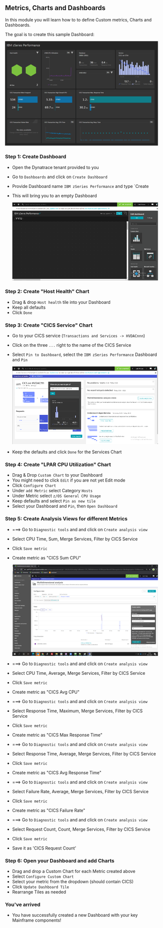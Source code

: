 ## Metrics, Charts and Dashboards

In this module you will learn how to to define Custom metrics, Charts and Dashboards.

The goal is to create this sample Dashboard:

   ![Sample](../../assets/images/IBM_zSeries_Dashboard.png)

### Step 1: Create Dashboard
- Open the Dynatrace tenant provided to you
- Go to `Dashboards` and click on `Create Dashboard`
- Provide Dashboard name `IBM zSeries Performance` and type `Create
- This will bring you to an empty Dashboard

   ![Dashboard](../../assets/images/Dashboard.png)

### Step 2: Create "Host Health" Chart
- Drag & drop `Host health` tile into your Dashboard 
- Keep all defaults
- Click `Done`

### Step 3: Create "CICS Service" Chart
- Go to your CICS service (`Transactions and Services -> HVDACnnn`)
- Click on the three `...` right to the name of the CICS Service
- Select `Pin to Dashboard`, select the `IBM zSeries Performance` Dashboard and `Pin`

  ![Pin](../../assets/images/Pin.png)

- Keep the defaults and click `Done` for the Services Chart

### Step 4: Create "LPAR CPU Utilization" Chart
- Drag & Drop `Custom Chart` to your Dashboard 
- You might need to click `Edit` if you are not yet Edit mode
- Click `Configure Chart`
- Under `add Metric` select Category `Hosts`
- Under Metric select `z/OS General CPU Usage`
- Keep defaults and select `Pin as new tile`
- Select your Dashboard and `Pin`, then `Open Dashboard`

### Step 5: Create Analysis Views for different Metrics
- ===> Go to `Diagnostic tools` and and click on `Create analysis view`
- Select CPU Time, Sum, Merge Services, Filter by CICS Service
- Click `Save metric`
- Create metric as "CICS Sum CPU"

  ![SumCPU](../../assets/images/SumCPU.png)

- ===> Go to `Diagnostic tools` and and click on `Create analysis view`
- Select CPU Time, Average, Merge Services, Filter by CICS Service
- Click `Save metric`
- Create metric as "CICS Avg CPU"

- ===> Go to `Diagnostic tools` and and click on `Create analysis view`
- Select Response Time, Maximum, Merge Services, Filter by CICS Service
- Click `Save metric`
- Create metric as "CICS Max Response Time"

- ===> Go to `Diagnostic tools` and and click on `Create analysis view`
- Select Response Time, Average, Merge Services, Filter by CICS Service
- Click `Save metric`
- Create metric as "CICS Avg Response Time"

- ===> Go to `Diagnostic tools` and and click on `Create analysis view`
- Select Failure Rate, Average, Merge Services, Filter by CICS Service
- Click `Save metric`
- Create metric as "CICS Failure Rate"

- ===> Go to `Diagnostic tools` and and click on `Create analysis view`
- Select Request Count, Count, Merge Services, Filter by CICS Service
- Click `Save metric`
- Save it as 'CICS Request Count'

### Step 6: Open your Dashboard and add Charts
- Drag and drop a Custom Chart for each Metric created above
- Select `Configure Custom Chart`
- Select your metric from the dropdown (should contain CICS)
- Click `Update Dashboard Tile`
- Rearrange Tiles as needed

### You've arrived
- You have successfully created a new Dashboard with your key Mainframe components! 





